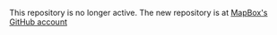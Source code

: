 This repository is no longer active.  The new repository is at [MapBox's GitHub account](https://github.com/mapbox/cloudwatch-agent)
